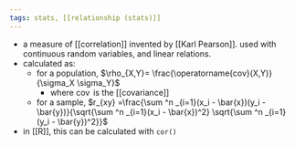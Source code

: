 ```yaml
---
tags: stats, [[relationship (stats)]]
---
```


- a measure of [[correlation]] invented by [[Karl Pearson]]. used with continuous random variables, and linear relations.
- calculated as:
	- for a population, $\rho_{X,Y}= \frac{\operatorname{cov}(X,Y)}{\sigma_X \sigma_Y}$
		- where $\operatorname{cov}$ is the [[covariance]]
	- for a sample, $r_{xy} =\frac{\sum ^n _{i=1}(x_i - \bar{x})(y_i - \bar{y})}{\sqrt{\sum ^n _{i=1}(x_i - \bar{x})^2} \sqrt{\sum ^n _{i=1}(y_i - \bar{y})^2}}$
- in [[R]], this can be calculated with `cor()`